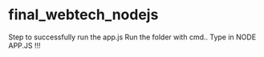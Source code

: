 # final_webtech_nodejs
Step to successfully run the app.js
Run the folder with cmd..
Type in NODE APP.JS !!!
